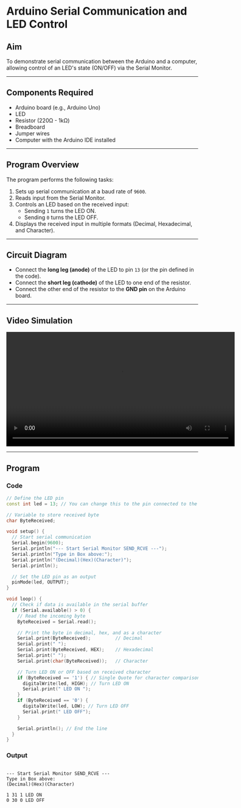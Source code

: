 # Arduino Serial Communication and LED Control

## Aim

To demonstrate serial communication between the Arduino and a computer, allowing control of an LED's state (ON/OFF) via the Serial Monitor.

---

## Components Required

- Arduino board (e.g., Arduino Uno)
- LED
- Resistor (220Ω - 1kΩ)
- Breadboard
- Jumper wires
- Computer with the Arduino IDE installed

---

## Program Overview

The program performs the following tasks:

1. Sets up serial communication at a baud rate of `9600`.
2. Reads input from the Serial Monitor.
3. Controls an LED based on the received input:
   - Sending `1` turns the LED ON.
   - Sending `0` turns the LED OFF.
4. Displays the received input in multiple formats (Decimal, Hexadecimal, and Character).

---

## Circuit Diagram

- Connect the **long leg (anode)** of the LED to pin `13` (or the pin defined in the code).
- Connect the **short leg (cathode)** of the LED to one end of the resistor.
- Connect the other end of the resistor to the **GND pin** on the Arduino board.

---
## Video Simulation

<video width="600" controls>
  <source src="./serialmonitor.mp4" type="video/mp4">
  Your browser does not support the video tag.
</video>


---


## Program

### Code

```cpp
// Define the LED pin
const int led = 13; // You can change this to the pin connected to the LED

// Variable to store received byte
char ByteReceived;

void setup() {
  // Start serial communication
  Serial.begin(9600);
  Serial.println("--- Start Serial Monitor SEND_RCVE ---");
  Serial.println("Type in Box above:");
  Serial.println("(Decimal)(Hex)(Character)");
  Serial.println();

  // Set the LED pin as an output
  pinMode(led, OUTPUT);
}

void loop() {
  // Check if data is available in the serial buffer
  if (Serial.available() > 0) {
    // Read the incoming byte
    ByteReceived = Serial.read();

    // Print the byte in decimal, hex, and as a character
    Serial.print(ByteReceived);         // Decimal
    Serial.print(" ");
    Serial.print(ByteReceived, HEX);    // Hexadecimal
    Serial.print(" ");
    Serial.print(char(ByteReceived));   // Character

    // Turn LED ON or OFF based on received character
    if (ByteReceived == '1') { // Single Quote for character comparison
      digitalWrite(led, HIGH); // Turn LED ON
      Serial.print(" LED ON ");
    }
    if (ByteReceived == '0') {
      digitalWrite(led, LOW); // Turn LED OFF
      Serial.print(" LED OFF");
    }

    Serial.println(); // End the line
  }
}
```

### Output

```text

--- Start Serial Monitor SEND_RCVE ---
Type in Box above:
(Decimal)(Hex)(Character)

1 31 1 LED ON 
0 30 0 LED OFF

```